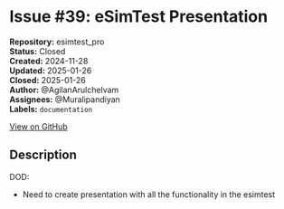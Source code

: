 # Issue #39: eSimTest Presentation

**Repository:** esimtest_pro  
**Status:** Closed  
**Created:** 2024-11-28  
**Updated:** 2025-01-26  
**Closed:** 2025-01-26  
**Author:** @AgilanArulchelvam  
**Assignees:** @Muralipandiyan  
**Labels:** `documentation`  

[View on GitHub](https://github.com/Simtestlab/esimtest_pro/issues/39)

## Description

DOD:
- Need to create presentation with all the functionality in the esimtest 